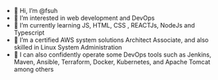 - 👋 Hi, I’m @fsuh
- 👀 I’m interested in web development and DevOps
- 🌱 I’m currently learning JS, HTML, CSS , REACTJs, NodeJs and Typescript
- 💞️ I’m a certified AWS system solutions Architect Associate, and also skilled in Linux System Administration
- 💞️ I can also confidently operate some DevOps tools such as Jenkins, Maven, Ansible, Terraform, Docker, Kubernetes, and Apache Tomcat among others 

<!---
fsuh/fsuh is a ✨ special ✨ repository because its `README.md` (this file) appears on your GitHub profile.
You can click the Preview link to take a look at your changes.
--->
